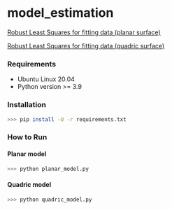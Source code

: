 # model_estimation
[Robust Least Squares for fitting data (planar surface)](https://salzi.blog/2012/10/01/robust-least-squares-for-fitting-data/)

[Robust Least Squares for fitting data (quadric surface)](https://salzi.blog/2012/11/27/robust-least-squares-for-fitting-data-quadric-surface/)

### Requirements

- Ubuntu Linux 20.04
- Python version >= 3.9

### Installation

```sh
>>> pip install -U -r requirements.txt
```

### How to Run

#### Planar model

```sh
>>> python planar_model.py
```

#### Quadric model

```sh
>>> python quadric_model.py
```
